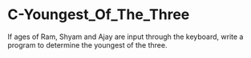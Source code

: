 # C-Youngest_Of_The_Three
If ages of Ram, Shyam and Ajay are input through the keyboard, write a program to determine the youngest of the three.
